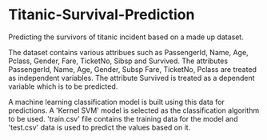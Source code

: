 # Titanic-Survival-Prediction
Predicting the survivors of titanic incident based on a made up dataset.

The dataset contains various attribues such as PassengerId, Name, Age, Pclass, Gender, Fare, TicketNo, Sibsp and Survived.
The attributes PassengerId, Name, Age, Gender, Subsp Fare, TicketNo, Pclass are treated as independent variables.
The attribute Survived is treated as a dependent variable which is to be predicted.

A machine learning classification model is built using this data for predictions.
A 'Kernel SVM' model is selected as the classification algorithm to be used.
'train.csv' file contains the training data for the model and 'test.csv' data is used to predict the values based on it.
